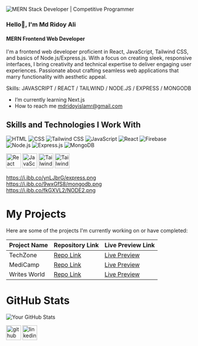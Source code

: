 
![MERN Stack Developer | Competitive Programmer](https://scontent.fccu9-1.fna.fbcdn.net/v/t39.30808-6/409192539_1021478182488612_4734927205960495052_n.jpg?stp=dst-jpg_p960x960&_nc_cat=103&ccb=1-7&_nc_sid=3635dc&_nc_eui2=AeEuH61-dIxRkyCIw3HvAzwRltK6iKEzzw6W0rqIoTPPDl4wBBXRG2HgMIYD7mIcpLA-XGykulExnGTFEcYRx-5G&_nc_ohc=-I5QFugv9wsAX9Hs6TX&_nc_ht=scontent.fccu9-1.fna&oh=00_AfDbnFvmw2jouldWwffUeqST98fTjnY10pMf3Yd-a60Abg&oe=6578E85E)
### Hello👋, I'm Md Ridoy Ali
#### MERN Frontend Web Developer
I'm a frontend web developer proficient in React, JavaScript, Tailwind CSS, and basics of Node.js/Express.js. With a focus on creating sleek, responsive interfaces, I bring creativity and technical expertise to deliver engaging user experiences. Passionate about crafting seamless web applications that marry functionality with aesthetic appeal.

Skills:  JAVASCRIPT / REACT / TAILWIND / NODE.JS / EXPRESS / MONGODB

-  I’m currently learning Next.js 
-  How to reach me mdridoyislamr@gmail.com

## Skills and Technologies I Work With

 ![HTML](https://img.shields.io/badge/-HTML-E34F26?logo=html5&logoColor=white&style=flat-square)
 ![CSS](https://img.shields.io/badge/-CSS-1572B6?logo=css3&logoColor=white&style=flat-square)
 ![Tailwind CSS](https://img.shields.io/badge/-Tailwind_CSS-38B2AC?logo=tailwind-css&logoColor=white&style=flat-square)
 ![JavaScript](https://img.shields.io/badge/-JavaScript-F7DF1E?logo=javascript&logoColor=black&style=flat-square)
 ![React](https://img.shields.io/badge/-React-61DAFB?logo=react&logoColor=white&style=flat-square)
 ![Firebase](https://img.shields.io/badge/-Firebase-FFCA28?logo=firebase&logoColor=black&style=flat-square)
 ![Node.js](https://img.shields.io/badge/-Node.js-339933?logo=node.js&logoColor=white&style=flat-square)
 ![Express.js](https://img.shields.io/badge/-Express.js-000000?logo=express&logoColor=white&style=flat-square)
 ![MongoDB](https://img.shields.io/badge/-MongoDB-47A248?logo=mongodb&logoColor=white&style=flat-square)
 

[<img src='https://upload.wikimedia.org/wikipedia/commons/thumb/a/a7/React-icon.svg/1280px-React-icon.svg.png' alt='React' height='40'>](https://your-react-link)
[<img src='https://upload.wikimedia.org/wikipedia/commons/thumb/9/99/Unofficial_JavaScript_logo_2.svg/320px-Unofficial_JavaScript_logo_2.svg.png' alt='JavaScript' height='40'>](https://your-javascript-link)
[<img src='https://i.ibb.co/C7hG2n7/download-1-removebg-preview.png' alt='Tailwind CSS' height='40'>](https://your-tailwind-css-link)
[<img src='https://i.ibb.co/ynLJbrG/express.png' alt='Tailwind CSS' height='40'>](https://your-tailwind-css-link)


https://i.ibb.co/ynLJbrG/express.png
https://i.ibb.co/9wxGfS8/mongodb.png
https://i.ibb.co/fkGXVL2/NODE2.png

# My Projects
Here are some of the projects I'm currently working on or have completed:

| Project Name         | Repository Link                                                    | Live Preview Link                |
| -----------------    | ---------------------------------                                  | --------------------------------- |
| TechZone             | [Repo Link](https://github.com/mdridoyali/techZone-client-10)      | [Live Preview](https://assignment-10-6741d.web.app/) |
| MediCamp             | [Repo Link](https://github.com/mdridoyali/medi-camp-client-12)     | [Live Preview](https://medicamp-603c8.web.app/) |
| Writes World         | [Repo Link](https://github.com/mdridoyali/writes-world-client-11)  | [Live Preview](https://ass-11-jwt.web.app/) |


# GitHub Stats

![Your GitHub Stats](https://github-readme-stats.vercel.app/api?username=mdridoyali&show_icons=true&theme=radical)



[<img src='https://cdn.jsdelivr.net/npm/simple-icons@3.0.1/icons/github.svg' alt='github' height='40'>](https://github.com/https://github.com/mdridoyali) 
[<img src='https://cdn.jsdelivr.net/npm/simple-icons@3.0.1/icons/linkedin.svg' alt='linkedin' height='40'>](https://www.linkedin.com/in/https://www.linkedin.com/in/md-ridoy-islam-7a3b39280//)  

